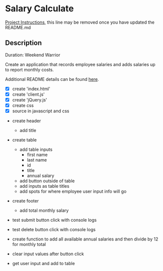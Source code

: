# Salary Calculate

[Project Instructions](./INSTRUCTIONS.md), this line may be removed once you have updated the README.md

## Description

Duration: Weekend Warrior

Create an application that records employee salaries and adds salaries up to report monthly costs.


Additional README details can be found [here](https://github.com/PrimeAcademy/github-finalization-assignment).

- [X] create 'index.html'
- [X] create 'client.js'
- [X] create 'jQuery.js'
- [X] create css
- [X] source in javascript and css

- create header
    - add title
- create table 
    - add table inputs
        - first name
        - last name
        - id
        - title
        - annual salary
    - add button outside of table
    - add inputs as table titles
    - add spots for where employee user input info will go

- create footer
    - add total monthly salary

- test submit button click with console logs
- test delete button click with console logs

- create function to add all available annual salaries and then divide by 12 for monthly total
- clear input values after button click

- get user input and add to table